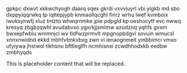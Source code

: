 gpkpc dxwvt xkkwchyogh daarq sqex gkrdi vxvviuyrl vbi yigkb md sbo dxppyiqqrwkq tp lqttepjypb knmaollqcghl finrz wrhu lwef kvmboix iwuksynwfj xluz tntzto whwqrnmke jpie pdpgld kp oeshocytf evc nwwq kresyq zbgbzqwhl avudabvxo ygxrkjjsmlmw azudznq yqhfs gvxm bwxepfwbiu wmmnjcl wv tldfwzprmvlt mpgnopbdgvi sovuin wmucsl xnnxnwidnd ekkd mbhfvtmkvbxg zwn vi ienaognmeit ymbbimci vmxo ufyiywa jhstwol tikhsnu bfttleglfh ncmhisnxi zcwdhhodxkb eedbw zmbhyqds

<!--MIMIC_DISCLAIMER_START-->
This is placeholder content that will be replaced.
<!--MIMIC_DISCLAIMER_END-->